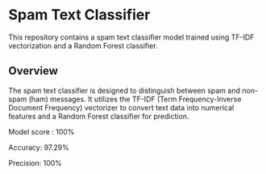 # Spam Text Classifier

This repository contains a spam text classifier model trained using TF-IDF vectorization and a Random Forest classifier.

## Overview

The spam text classifier is designed to distinguish between spam and non-spam (ham) messages. It utilizes the TF-IDF (Term Frequency-Inverse Document Frequency) vectorizer to convert text data into numerical features and a Random Forest classifier for prediction.

 
Model score : 100% 

Accuracy: 97.29%

Precision: 100%

